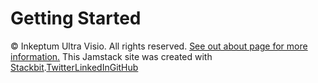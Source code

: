 # Getting Started

© Inkeptum Ultra Visio. All rights reserved. [See out about page for more information.](../about/copyright/) This Jamstack site was created with [Stackbit](https://www.stackbit.com/?utm_source=deployed-footer).[Twitter](https://twitter.com/)[LinkedIn](https://www.linkedin.com/)[GitHub](https://github.com/)

